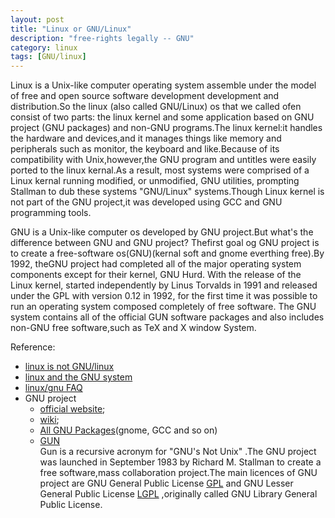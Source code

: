 ```yaml
---
layout: post
title: "Linux or GNU/Linux"
description: "free-rights legally -- GNU"
category: linux
tags: [GNU/linux]
---
```


Linux is a Unix-like computer operating system assemble under the model of free and open source software development development and distribution.So the linux (also called GNU/Linux) os that we called ofen consist of two parts: the linux kernel and some application based on GNU project (GNU packages) and non-GNU programs.The linux kernel:it handles the hardware and devices,and it manages things like memory and peripherals such as monitor, the keyboard and like.Because of its compatibility with Unix,however,the GNU program and <!--more-->untitles were easily ported to the linux kernal.As a result, most systems were comprised of a Linux kernal running modified, or unmodified, GNU utilities, prompting Stallman to dub these systems "GNU/Linux" systems.Though Linux kernel is not part of the GNU project,it was developed using GCC and GNU programming tools.


GNU is a Unix-like computer os developed by GNU project.But what's the difference between GNU and GNU project? Thefirst goal og GNU project is to create a free-software os(GNU)(kernal soft and gnome everthing free).By 1992, theGNU project had completed all of the major operating system components except for their kernel, GNU Hurd. With the release of the Linux kernel, started independently by Linus Torvalds in 1991 and released under the GPL with version 0.12 in 1992, for the first time it was possible to run an operating system composed completely of free software. The GNU system contains all of the official GUN software packages and also includes non-GNU free software,such as TeX and X window System.

Reference:

* [linux is not GNU/linux](http://librenix.com/?inode=2312)
* [linux and the GNU system](http://www.gnu.org/gnu/linux-and-gnu.html)
* [linux/gnu FAQ](http://www.gnu.org/gnu/gnu-linux-faq.html)
* GNU project 
    * [official website](http://www.gnu.org/gnu/thegnuproject.html);&nbsp;&nbsp;
    * [wiki](http://en.wikipedia.org/wiki/GNU_Project);&nbsp;&nbsp;
    * [All GNU Packages](http://www.gnu.org/software/software.html)(gnome, GCC and so on)
    * [GUN](http://gnu.org)    
Gun is a recursive acronym for "GNU's Not Unix" .The GNU project was launched in September 1983 by Richard M. Stallman to create a free software,mass collaboration project.The main licences of GNU project are GNU General Public License [GPL](http://www.gnu.org/licenses/gpl.html) and GNU Lesser General Public License [LGPL](http://www.gnu.org/licenses/lgpl.html) ,originally called GNU Library General Public License.


























